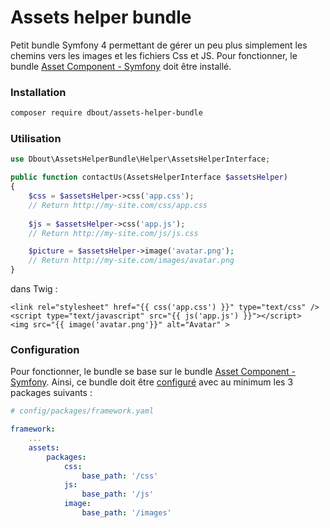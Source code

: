 # Assets helper bundle

Petit bundle Symfony 4 permettant de gérer un peu plus simplement les chemins vers les images et les fichiers Css et JS. Pour fonctionner, le bundle [Asset Component - Symfony](https://github.com/symfony/asset) doit être installé.

### Installation

```bash
composer require dbout/assets-helper-bundle
```

### Utilisation

```php
use Dbout\AssetsHelperBundle\Helper\AssetsHelperInterface;

public function contactUs(AssetsHelperInterface $assetsHelper) 
{
    $css = $assetsHelper->css('app.css');
    // Return http://my-site.com/css/app.css
    
    $js = $assetsHelper->css('app.js');
    // Return http://my-site.com/js/js.css

    $picture = $assetsHelper->image('avatar.png');
    // Return http://my-site.com/images/avatar.png
}
```

dans Twig :

```twig
<link rel="stylesheet" href="{{ css('app.css') }}" type="text/css" />
<script type="text/javascript" src="{{ js('app.js') }}"></script>
<img src="{{ image('avatar.png'}}" alt="Avatar" >
```

### Configuration

Pour fonctionner, le bundle se base sur le bundle [Asset Component - Symfony](https://github.com/symfony/asset). Ainsi, ce bundle doit être [configuré](https://symfony.com/doc/current/reference/configuration/framework.html#assets) avec au minimum les 3 packages suivants :

```yaml
# config/packages/framework.yaml

framework:
    ...
    assets:
        packages:
            css:
                base_path: '/css'
            js:
                base_path: '/js'
            image:
                base_path: '/images'
```